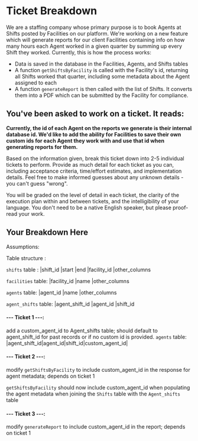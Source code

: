 # Ticket Breakdown
We are a staffing company whose primary purpose is to book Agents at Shifts posted by Facilities on our platform. We're working on a new feature which will generate reports for our client Facilities containing info on how many hours each Agent worked in a given quarter by summing up every Shift they worked. Currently, this is how the process works:

- Data is saved in the database in the Facilities, Agents, and Shifts tables
- A function `getShiftsByFacility` is called with the Facility's id, returning all Shifts worked that quarter, including some metadata about the Agent assigned to each
- A function `generateReport` is then called with the list of Shifts. It converts them into a PDF which can be submitted by the Facility for compliance.

## You've been asked to work on a ticket. It reads:

**Currently, the id of each Agent on the reports we generate is their internal database id. We'd like to add the ability for Facilities to save their own custom ids for each Agent they work with and use that id when generating reports for them.**


Based on the information given, break this ticket down into 2-5 individual tickets to perform. Provide as much detail for each ticket as you can, including acceptance criteria, time/effort estimates, and implementation details. Feel free to make informed guesses about any unknown details - you can't guess "wrong".


You will be graded on the level of detail in each ticket, the clarity of the execution plan within and between tickets, and the intelligibility of your language. You don't need to be a native English speaker, but please proof-read your work.

## Your Breakdown Here

Assumptions: 

Table structure :

`shifts` table :
|shift_id |start |end |facility_id |other_columns

`facilities` table:
|facility_id |name |other_columns

`agents` table:
|agent_id |name |other_columns

`agent_shifts` table:
|agent_shift_id |agent_id |shift_id


#### --- Ticket 1 ---:
add a custom_agent_id to Agent_shifts table; should default to agent_shift_id for past records or if no custom id is provided.
`agents` table:
|agent_shift_id|agent_id|shift_id|custom_agent_id|


#### --- Ticket 2 ---:
modify `getShiftsByFacility` to include custom_agent_id in the response for agent metadata; depends on ticket 1

`getShiftsByFacility`  should now include custom_agent_id when populating the agent metadata when joining the `Shifts` table with the `Agent_shifts` table 

#### --- Ticket 3 ---:
modify `generateReport` to include custom_agent_id in the report; depends on ticket 1
